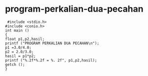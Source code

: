# program-perkalian-dua-pecahan

     #include <stdio.h>
    #include <conio.h>
    int main ()
    {
    float p1,p2,hasil;
    printf ("PROGRAM PERKALIAN DUA PECAHAN\n");
    p1 =3.0/4.0;
    p2 = 2.0/3.0;
    hasil = p1*p2;
    printf ("%.2f*%.2f = %. 2f", p1,p2,hasil);
    getch ();
    }
